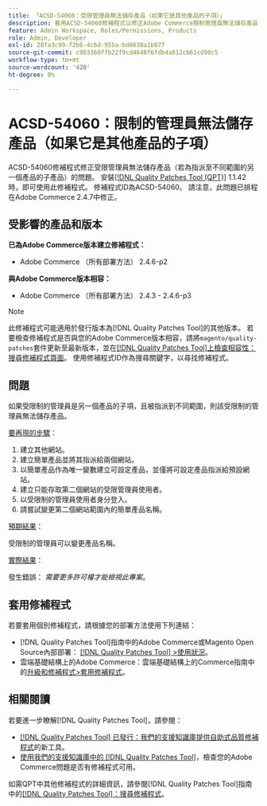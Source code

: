 ```yaml
---
title: 「ACSD-54060：受限管理員無法儲存產品（如果它是其他產品的子項）」
description: 套用ACSD-54060修補程式以修正Adobe Commerce限制管理員無法儲存產品（如果產品是指派給其他範圍之其他產品的子產品）的問題。
feature: Admin Workspace, Roles/Permissions, Products
role: Admin, Developer
exl-id: 28fa3c99-f2b6-4c6d-955a-bd6638a1b077
source-git-commit: c903360ffb22f9cd4648f6fdb4a812cb61cd90c5
workflow-type: tm+mt
source-wordcount: '420'
ht-degree: 0%

---
```


# ACSD-54060：限制的管理員無法儲存產品（如果它是其他產品的子項）

ACSD-54060修補程式修正受限管理員無法儲存產品（若為指派至不同範圍的另一個產品的子產品）的問題。 安裝[[!DNL Quality Patches Tool (QPT)]](/help/announcements/adobe-commerce-announcements/magento-quality-patches-released-new-tool-to-self-serve-quality-patches.md) 1.1.42時，即可使用此修補程式。 修補程式ID為ACSD-54060。 請注意，此問題已排程在Adobe Commerce 2.4.7中修正。

## 受影響的產品和版本

**已為Adobe Commerce版本建立修補程式：**

* Adobe Commerce （所有部署方法） 2.4.6-p2

**與Adobe Commerce版本相容：**

* Adobe Commerce （所有部署方法） 2.4.3 - 2.4.6-p3

>[!NOTE]
>
>此修補程式可能適用於發行版本為[!DNL Quality Patches Tool]的其他版本。 若要檢查修補程式是否與您的Adobe Commerce版本相容，請將`magento/quality-patches`套件更新至最新版本，並在[[!DNL Quality Patches Tool]上檢查相容性：搜尋修補程式頁面](https://experienceleague.adobe.com/tools/commerce-quality-patches/index.html)。 使用修補程式ID作為搜尋關鍵字，以尋找修補程式。

## 問題

如果受限制的管理員是另一個產品的子項，且被指派到不同範圍，則該受限制的管理員無法儲存產品。

<u>要再現的步驟</u>：

1. 建立其他網站。
1. 建立簡單產品並將其指派給兩個網站。
1. 以簡單產品作為唯一變數建立可設定產品，並僅將可設定產品指派給預設網站。
1. 建立只能存取第二個網站的受限管理員使用者。
1. 以受限制的管理員使用者身分登入。
1. 請嘗試變更第二個網站範圍內的簡單產品名稱。

<u>預期結果</u>：

受限制的管理員可以變更產品名稱。

<u>實際結果</u>：

發生錯誤： *需要更多許可權才能檢視此專案*。

## 套用修補程式

若要套用個別修補程式，請根據您的部署方法使用下列連結：

* [!DNL Quality Patches Tool]指南中的Adobe Commerce或Magento Open Source內部部署： [[!DNL Quality Patches Tool] >使用狀況](https://experienceleague.adobe.com/docs/commerce-operations/tools/quality-patches-tool/usage.html)。
* 雲端基礎結構上的Adobe Commerce：雲端基礎結構上的Commerce指南中的[升級和修補程式>套用修補程式](https://experienceleague.adobe.com/docs/commerce-cloud-service/user-guide/develop/upgrade/apply-patches.html)。

## 相關閱讀

若要進一步瞭解[!DNL Quality Patches Tool]，請參閱：

* [[!DNL Quality Patches Tool] 已發行：我們的支援知識庫提供自助式品質修補程式](/help/announcements/adobe-commerce-announcements/magento-quality-patches-released-new-tool-to-self-serve-quality-patches.md)的新工具。
* [使用我們的支援知識庫中的 [!DNL Quality Patches Tool]](/help/support-tools/patches-available-in-qpt-tool/check-patch-for-magento-issue-with-magento-quality-patches.md)，檢查您的Adobe Commerce問題是否有修補程式可用。

如需QPT中其他修補程式的詳細資訊，請參閱[!DNL Quality Patches Tool]指南中的[[!DNL Quality Patches Tool]：搜尋修補程式](https://experienceleague.adobe.com/tools/commerce-quality-patches/index.html)。
